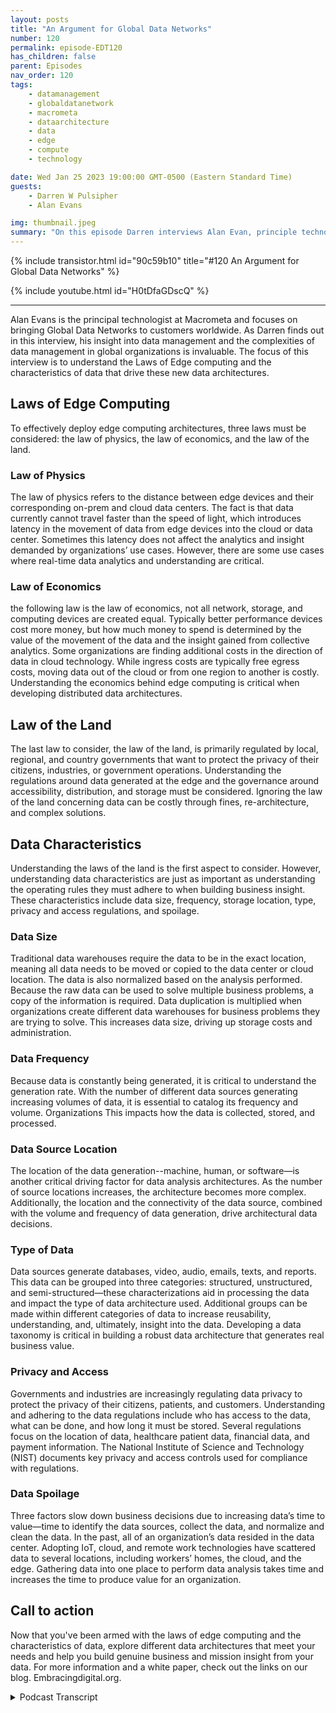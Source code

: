 ```yaml
---
layout: posts
title: "An Argument for Global Data Networks"
number: 120
permalink: episode-EDT120
has_children: false
parent: Episodes
nav_order: 120
tags:
    - datamanagement
    - globaldatanetwork
    - macrometa
    - dataarchitecture
    - data
    - edge
    - compute
    - technology

date: Wed Jan 25 2023 19:00:00 GMT-0500 (Eastern Standard Time)
guests:
    - Darren W Pulsipher
    - Alan Evans

img: thumbnail.jpeg
summary: "On this episode Darren interviews Alan Evan, principle technologist at MacroMeta, about distributed data management and the impact of global distribution of data in the cloud to edge ecosystem."
---
```


{% include transistor.html id="90c59b10" title="#120 An Argument for Global Data Networks" %}

{% include youtube.html id="H0tDfaGDscQ" %}

---

Alan Evans is the principal technologist at Macrometa and focuses on bringing Global Data Networks to customers worldwide. As Darren finds out in this interview, his insight into data management and the complexities of data management in global organizations is invaluable. The focus of this interview is to understand the Laws of Edge computing and the characteristics of data that drive these new data architectures.

## Laws of Edge Computing

To effectively deploy edge computing architectures, three laws must be considered: the law of physics, the law of economics, and the law of the land.

### Law of Physics

The law of physics refers to the distance between edge devices and their corresponding on-prem and cloud data centers. The fact is that data currently cannot travel faster than the speed of light, which introduces latency in the movement of data from edge devices into the cloud or data center. Sometimes this latency does not affect the analytics and insight demanded by organizations’ use cases. However, there are some use cases where real-time data analytics and understanding are critical.

### Law of Economics

the following law is the law of economics, not all network, storage, and computing devices are created equal. Typically better performance devices cost more money, but how much money to spend is determined by the value of the movement of the data and the insight gained from collective analytics. Some organizations are finding additional costs in the direction of data in cloud technology. While ingress costs are typically free egress costs, moving data out of the cloud or from one region to another is costly. Understanding the economics behind edge computing is critical when developing distributed data architectures.

## Law of the Land

The last law to consider, the law of the land, is primarily regulated by local, regional, and country governments that want to protect the privacy of their citizens, industries, or government operations. Understanding the regulations around data generated at the edge and the governance around accessibility, distribution, and storage must be considered. Ignoring the law of the land concerning data can be costly through fines, re-architecture, and complex solutions.

## Data Characteristics

Understanding the laws of the land is the first aspect to consider. However, understanding data characteristics are just as important as understanding the operating rules they must adhere to when building business insight. These characteristics include data size, frequency, storage location, type, privacy and access regulations, and spoilage.

### Data Size

Traditional data warehouses require the data to be in the exact location, meaning all data needs to be moved or copied to the data center or cloud location. The data is also normalized based on the analysis performed. Because the raw data can be used to solve multiple business problems, a copy of the information is required. Data duplication is multiplied when organizations create different data warehouses for business problems they are trying to solve. This increases data size, driving up storage costs and administration.

### Data Frequency

Because data is constantly being generated, it is critical to understand the generation rate. With the number of different data sources generating increasing volumes of data, it is essential to catalog its frequency and volume. Organizations This impacts how the data is collected, stored, and processed.

### Data Source Location

The location of the data generation--machine, human, or software—is another critical driving factor for data analysis architectures. As the number of source locations increases, the architecture becomes more complex. Additionally, the location and the connectivity of the data source, combined with the volume and frequency of data generation, drive architectural data decisions.

### Type of Data

Data sources generate databases, video, audio, emails, texts, and reports. This data can be grouped into three categories: structured, unstructured, and semi-structured—these characterizations aid in processing the data and impact the type of data architecture used. Additional groups can be made within different categories of data to increase reusability, understanding, and, ultimately, insight into the data. Developing a data taxonomy is critical in building a robust data architecture that generates real business value.

### Privacy and Access

Governments and industries are increasingly regulating data privacy to protect the privacy of their citizens, patients, and customers. Understanding and adhering to the data regulations include who has access to the data, what can be done, and how long it must be stored. Several regulations focus on the location of data, healthcare patient data, financial data, and payment information. The National Institute of Science and Technology (NIST) documents key privacy and access controls used for compliance with regulations.

### Data Spoilage

Three factors slow down business decisions due to increasing data’s time to value—time to identify the data sources, collect the data, and normalize and clean the data. In the past, all of an organization’s data resided in the data center. Adopting IoT, cloud, and remote work technologies have scattered data to several locations, including workers’ homes, the cloud, and the edge. Gathering data into one place to perform data analysis takes time and increases the time to produce value for an organization.

## Call to action

Now that you've been armed with the laws of edge computing and the characteristics of data, explore different data 
architectures that meet your needs and help you build genuine business and mission insight from your data. For more information and a white paper, check out the links on our blog. Embracingdigital.org. 


<details>
<summary> Podcast Transcript </summary>

<p>﻿1</p>
<p>Hello, this is Darren</p>
<p>Pulsipher, chief solutionarchitect of public sector at Intel.</p>
<p>And welcome to Embracing</p>
<p>Digital Transformation,where we investigate effective change,leveraging people processand technology.</p>
<p>On today's episode,an argument for Global data Networkswith special guest</p>
<p>Alan Evan, principal technologistat MacroMeta.</p>
<p>Alan, welcome to the show.</p>
<p>Cheers, mate.</p>
<p>Nice to be here.</p>
<p>Hey, Alan,we've been talking for what months?</p>
<p>Has it been that long?</p>
<p>It could be longer.</p>
<p>Yeah, it could be longer.</p>
<p>Feels like. Could be longer.</p>
<p>Yeah. Yeah.</p>
<p>Oh, thanks.</p>
<p>Yeah.</p>
<p>I have been told I'm long winded,but not that long winded.</p>
<p>I think it's great.</p>
<p>We've. We've been actuallynow about six monthswhile you and I wrote a white papertogether specifically on this.</p>
<p>And it was actually pretty coolbecause we met every Wednesday,my morning year afternoonfor a good portion of that six monthsand talked about things.</p>
<p>It was a little bitcrazy, was a great time, right?</p>
<p>Very, very early.</p>
<p>It was very.</p>
<p>Convenient. Yeah.</p>
<p>Yes. Next.</p>
<p>Next one, we'll have to reverse.</p>
<p>Why don't I get up?</p>
<p>Yeah. There you go.</p>
<p>You get up at three in the morning.</p>
<p>Yeah, exactly.</p>
<p>Thank you.</p>
<p>All right.</p>
<p>Hey, let. Let's diveright right into this.</p>
<p>What?</p>
<p>What do you feel is the most importantaspect as we move forward into 2023and beyond?</p>
<p>We've got data spread all over the place.</p>
<p>What do you feel is kind of the keyaspect of managing this dataall over the place?</p>
<p>I think first,that's a great question, by the way,but I think the first pointwhen I think about it, it's,you know,</p>
<p>I hate to use the term paradigm shift.</p>
<p>People always useit does a paradigm shift.</p>
<p>But the big shift for me,</p>
<p>I think when I think about enterprisearchitectures and applicationsis, you know, at some pointyou always get to the data, right?</p>
<p>There's a data problemor a data use case behind it all.</p>
<p>That's what drives these applications.</p>
<p>And I think up until very recently,you know, what we call legacy approachesto data processingand data managementhave been largely okay.</p>
<p>And when I think about that,</p>
<p>I think I'm looking at,you know, big data batch based processing,you know, generating insights and then,you know, data scientistlooking at, you know, that and querying itand and exploring it and then,you know, trying to produce some sort ofactionable insight that then they will,you know, they willthen use and and feed into the rest ofwhatever business that they are running.</p>
<p>Right.</p>
<p>I thinkwith the advent of,you know, modern high performancenetworks, connected things, you know, so</p>
<p>Internet of Things, you know, we're seeingan exponential increase in data.</p>
<p>And the challenge with that is, you know,you no longer really can afford to haveor the only way to look at insight,having a human in the loop,it can't be your only solution for thesemodern applications and solutions.</p>
<p>You can't have a human therewaiting for data be pulled from whereverit's being generated or have a costput into a big data lake and then,you know, start to turn the handle on itand try to generate some insights.</p>
<p>And then and then some time in the,you know, later on, you know,try to do something about it.</p>
<p>And I think that the big shift hereis that from the legacy big data,slow data approach to how do I deal with,you know, billions of connected devices,you know,what the value of data is fleetingand I need to be able to action that datain a very short order.</p>
<p>I like how you put atemporal aspect to data and it's value.</p>
<p>I mean, we talked about this several timesand we'll talk about it more today.</p>
<p>That data, as it agesdoes not become more valuable.</p>
<p>It becomes less valuablefor ever actionable insight,which I think is fascinating.</p>
<p>A perception,as you said, it's kind of todaywhen we look at data science and insight,most of itis this big, methodical,</p>
<p>I got to do this, I got to do that.</p>
<p>It's just slow, right? Mm hmm.</p>
<p>And I will get insight on what happenweeks or months or even years later.</p>
<p>And there's no sense of urgency.</p>
<p>But I think there is nowthere's a sense of urgency.</p>
<p>But we haven't quite caught up with it.</p>
<p>Would you agree?</p>
<p>Yeah. Yeah, totally.</p>
<p>I mean, I think we'veyou know, there's various there's there'sno canonical view of this, in my opinion.</p>
<p>There's lots of contributing viewsthat I think if you expose yourself to theto the to the trends and initiativesthat are going on acrossmultiple industries,you know, you start to see a lot ofsynergies between them.</p>
<p>Right.</p>
<p>And I think the one that stands out to meis, you know,when we first started talking about,you know, artificial intelligence,for example, it was, well,you know, we collect all this data.</p>
<p>It's got to be good data,so we have to clean it.</p>
<p>We then want to use it to train our modelsand, you know, that's great.</p>
<p>We've now got a model is trained.</p>
<p>We can now ask questionsand get an insight out of it effectively,you know, removing the humanfrom the loop, albeit after, you know,the human is now we've rolls the nowno longer providing the insight.</p>
<p>They're now training a modelto provide the insight.</p>
<p>So it's not, you know,no one to get into that kind of thing. Butyou know, even once you've trainedthe model,you know, so to your point of data value,</p>
<p>I think, you know,yeah, real time data has immense value,historical value,historical data has value.</p>
<p>When you put it in the contextof training a model so that it can acton new real time in the moment data.</p>
<p>Right.</p>
<p>And the challenge there is, is that,you know, you build these modelsand then they're sitting outin a central locationsomewhere when the data's typically beingthat you want it to actupon is being generated,you know, in the human world.</p>
<p>Right, right at the edge, you know, and.</p>
<p>Right, right on the edge, right?</p>
<p>Yeah.</p>
<p>So right on the edge,</p>
<p>The real edge where we all are,you know, where our devices are.</p>
<p>And you know that that, you know,having a 300 millisecond or longerroundtriptime to my AI inference to get it insidekind of defeats the objectof building the model in the first placebecause I'm looking for a real timeactuation and insight intowhat is going on in the moment.</p>
<p>I can't afford to have that pushed outcentrally, right?</p>
<p>I need itclose to where the data's being generated.</p>
<p>Well, thatbrings up something you came up</p>
<p>I thought was brilliant in our paper,which was the three lawsof edge computing.</p>
<p>You called it the Laws of Physics,the Law of the Law of Economics.</p>
<p>And the third one, what was it?</p>
<p>Oh, the Law of the Land.</p>
<p>Of law, of the.</p>
<p>Land of Fascinating insight.</p>
<p>Yeah.</p>
<p>So explain the explainthose three laws real quick.</p>
<p>What? Why?</p>
<p>Why would you put laws on edge edges?</p>
<p>The wild West?</p>
<p>We can do whatever we feel like, right?</p>
<p>Well, we should definitely we shoulddefinitely go into with that mindset.</p>
<p>It's not about putting laws on it.</p>
<p>It is about thinking.</p>
<p>You know, it's about reality, right?</p>
<p>Yeah, it's it's it's about sort of</p>
<p>So when I think about the laws thatthe more than I thinkthe laws is probably a bit marketingsort of termbut more guidelines as to how I.</p>
<p>Like it. Aboutwhat kind ofcharacteristics requirementsdoes your applicationhave and how,how do you kind of classify them.</p>
<p>Right?</p>
<p>And the first way to think aboutit is you, you know, the laws of physics.</p>
<p>So you can think of an edge applicationin the context of the laws of physics,usually from like the speed of lightand the, you know,the connectivity between endpoints.</p>
<p>So, you know, an edgeapplication by definition is onethat, you know, reduces the distancebetween endpoints.</p>
<p>Okay.</p>
<p>So having a low latencykind of connection, you know, in backto the sense we you know, we have a sub 50</p>
<p>P90 round trip zone, Okay,you know, much lower in other placesand you know,but then you've got the concept of,you know, propagation delay as well.</p>
<p>So when I think about the laws of physics,</p>
<p>I'm thinking about it in a coupleof different dimensions as well.</p>
<p>So not just the distancebetween endpoints,but alsohow long does it take to process dataand what technologies should I useto actually handle the processing of data.</p>
<p>So, you know, I've worked with enterprisesin the past who,you know, have attemptedto build an edge solutionand they've used,you know, some of these legacybig data kind of approaches and,you know, the project at the edgeand completely negatedthe the benefitfrom the laws of physics perspective.</p>
<p>So there's yes, you've got a low roundtrip time, but the tack you put inplace is still processingdata like, you know,you know, ten years ago.</p>
<p>So therefore there'sno benefit of doing it right.</p>
<p>So you have towhen you think of the laws of physics,it's as I say, it's a combination of,you know, round trip time latencybut also the propagation delay of the datathrough the system itself.</p>
<p>So glad you brought that upbecause in somein some cases, right,we have edge devices that are so far outat the edge that the connectivityand those the laws of physics,like you said,just make itthat latency is is thereand you've got to deal with it.</p>
<p>You can't just say, well, I'mjust going to ignore the speed of light.</p>
<p>I'm going to ignorethat my device is on a satellite that's,you know, 1500 miles away or even furtherwhere on the other side of the world.</p>
<p>And I'm trying to connect theseto endpoints that are, you know,</p>
<p>You're going to have some latencywith that.</p>
<p>Well, yeah, you brought that point up.</p>
<p>Well, yeah.</p>
<p>And to I think to that point as well,you know, when you talk about the laws,physics, it's like you think aboutput your self in the perspective of the,you know,the enterprise in their applicationand the user experience they want to have.</p>
<p>So I can't think of an applicationwhere, you know, an enterprisewhere they don't want to havea good experience for their, for their,you know, their clients or their consumersor their devices or whatever.</p>
<p>Right?</p>
<p>The challenge is, you know,and you can solve that quite simplyby reducing, you know, the round triptime to the of the endpoints for sure.</p>
<p>But it's like, yes,we mentioned the propagation device.</p>
<p>I'm not going to go into that again.</p>
<p>But then then the next challenge ishow do you handle that on a global scale?</p>
<p>How do you provide a consistent experiencefor whateveryour endpoints are, your devices,your humans, whatever, or global scale,you know, rather than what you get todaywith a centralized approach where,you know, somebody in New York is gettinga great experience and somebody,you know, on the other side of the planetis getting a really poor experience.</p>
<p>It's like, well,how do I enable those devices,those users, to interactwith the application,with high performance,know the laws of physicsabout a global scale, okay.</p>
<p>And the edgeneeds to takethose things into account.</p>
<p>Well, in this brings up the next pointbecause most people would say, well,just have more substationsor endpoints connected inand just make short hops between things.</p>
<p>But then you have the law of economics.</p>
<p>Right now, I can't deploya million devices out there.</p>
<p>It's too expensive.</p>
<p>So explaina little bit on your law of economics.</p>
<p>We've got to make this reasonable, right?</p>
<p>You can't just. Yeah, yeah.</p>
<p>Well, the law of economics, you know,when I when I thought about this,you know, it'sas much about what you said,but also includesreally the value of that data itself.</p>
<p>You know, and this comes back to thethe value of data is fleeting.</p>
<p>Okay.</p>
<p>So it's say as we go forward and,you know, with, you know, into 2023and beyond, you know, the amount of datathat's being generated from the edges,it's just growing exponentially.</p>
<p>I forget the exact numbers we can probablylook that up, but it's zettabytes.</p>
<p>I think of data that's predictedto be generated from the edge.</p>
<p>And it's like,how are you going to process that?</p>
<p>You know, at the top of our chart,we talked about, you know, the old sort ofarchitecturalprocess of of back hauling all that datato a central locationand then and a human trawling over it.</p>
<p>It's like,is that really going to be cost effective?</p>
<p>I mean, from a from just from a dataprocessing perspective,is that the most costeffective way to do it?</p>
<p>There's a lot of noisein the signal as well</p>
<p>When you do that is all the datayour back hard hauling is that is thatyou know the valuable to youor is it specific insights now?</p>
<p>Yeah.</p>
<p>Is it the insights that valueor is it the data this value?</p>
<p>Did you really want to pull all that dataor just a subset of it,or did you not want to pull a subsetthat you actually want to process itand get to the pointwhere you're convertingraw data into valuable insight,you know, as it's being generatedso you can actuate it.</p>
<p>So the law of economics isit's not justabout moving datafrom one location to there to another.</p>
<p>It's it's about monetizing data, right?</p>
<p>It's about whether that's that's saving,you know, money, whether or not it'sgenerating new revenue.</p>
<p>Any of those things.</p>
<p>It's like the economicsaround the data itself. Andif you process the data at the edgeas opposed to it's a central location,does this all this does this open upnew economic models of business modelsfor you as a business that that willthat will mean the differencebetween going out of businessor being successful,having happy customersor unhappy customers.</p>
<p>Right. Okay.</p>
<p>Let's let's talk about the third law,right?</p>
<p>Because we've got physics, economics,and now the law of the land ideaare you applying the privacy laws here?</p>
<p>Is that what you're talking about here?</p>
<p>Totally.</p>
<p>So the law of the land is is,is is a fun one, isn't it?</p>
<p>I mean, one of the you know,we're also looking at a model here where,you know, a lot of enterprises have been,you know, Yeah, sure.</p>
<p>A lot of enterprisesof the whole lift and shift.</p>
<p>And they've put their applicationsin a central location,but there's an awful lot of applicantenterprises out there that can't do that.</p>
<p>And you know, they have a heavy investmentin on prem data centersand you know, these can be for a numberof different reasons, right?</p>
<p>It could be the privacy aspect of it.</p>
<p>It could.</p>
<p>And thosethose could be depending on the industrythat you're talking about, that could be alegislative or a regulative requirementfor them to do data processing.</p>
<p>So it's financial data.</p>
<p>Maybe it's close to a stock exchange, youknow, maybe it's a manufacturing company.</p>
<p>Maybe they have policies in placethat they've imposed on themselves.</p>
<p>This is our policyof how we want our data to be managed.</p>
<p>But they'regoing through a transformationwhere they really want to take advantageof, you know, thethe kind of modern sort of OpEx drivenbusiness model of cloud computingwhilst maintaining the performanceyou get from having an on prem data centerand the security that comes with that.</p>
<p>And the edge reallywhen we talk about the law of the landis really considering those things.</p>
<p>So whether or not these are,you know, health caredata that needs to be handledvery securely,perhaps captured at the edge, processedat the edge, but anonymized in some way,or it could be, as I say,could be, you know, financial data or or,you know,government datathat needs to be kept in a securelocation And processed, even though thezip code or postcode level.</p>
<p>I love Ilove these three thingskind of merge together because to me,we call them laws,but really they're what's the right word.</p>
<p>They'renot even impediments.</p>
<p>They're just the operating environmentthat you're in.</p>
<p>I mean, particularly</p>
<p>I can't get away from it.</p>
<p>Guiding principles of how to thinkwhat what,what do we meanwhen we talk about EDGE Right.</p>
<p>From afrom a first principles perspective,you know, why are we doing this?</p>
<p>What's the what are the driving factors?</p>
<p>And, you know, as I say,</p>
<p>I think these three laws,they're not really laws, but,you know, they they dotend to guide your thinkingwhen considering the why and how and whatthat's going to.</p>
<p>So so if we tie those nowto what we call data characteristics.</p>
<p>Right.</p>
<p>We've got data has characteristics in thisenvironment that has these three laws.</p>
<p>And we talked a lot about this.</p>
<p>A lot of people, when they think aboutdata characteristics, the commonthings come up, data sizeof how frequency,how frequent am I generating data,where is the data located,where it's being generated,</p>
<p>And then you get into types of data.</p>
<p>Is it like video data?</p>
<p>Is it audio, Is it text, is it, you know,encrypt it, allthose sorts of thingsand you have the privacy access.</p>
<p>But the one thing I want us to delve intoeven more and we've been hinting on it,is data spoilage.</p>
<p>This was a new one for me.</p>
<p>You guys introduced this concept to methat dataspoils over time like the rotten bananasin my in my kitchen.</p>
<p>Right.</p>
<p>You buy them green?</p>
<p>No one will see them.</p>
<p>And then, you know, later on they're brownand no one wants to eat them again.</p>
<p>There's that sweet spot rightwhere? Yeah, Yeah.</p>
<p>You can actually do somethingwith those bananas.</p>
<p>Yeah, they are totally. Yeah.</p>
<p>I think a lot about thethat the perishable spoilage of data,you know and I think it'syou can again there's and there'sa number of ways to think about itthere's the one of the use casesor you knowit's not even a hypothetical use casebut certainly you know a use case.</p>
<p>I think of, you know, one of my years ago,</p>
<p>I used to work in the broadcast and TVmedia industry, you know, notnot not on the producing, but on the,you know, the architecture in the businessdevelopment company event as a vendor.</p>
<p>And we did a lot of targeted advertising,you know, Soand I remember the shift between,you know, just carteblanche, you know, blanket advertisingwhere you just everyone gets the same.</p>
<p>Add to thatonce the connectivity was introducedand you could start to understanda little bit more about who was viewing,you could actually put the viewer orthe user into categories of advertising.</p>
<p>So campaigns,so you'd have various campaigns that wouldhave a profile andyou would, you know, you'd match them up.</p>
<p>And when the ads came on,you'd be able to target themwith a specific advert right?</p>
<p>And when I think about thatin the context of, you know, data,you know, it's I think there's athere's a lot of parallels to it.</p>
<p>So so imagine you were maybe youyou know, you've got your phone on you.</p>
<p>It's connected.</p>
<p>You've subscribed to an appthat basically givesyou offers around,you know, wherever you are in the world.</p>
<p>Now, say it's say it'sbased in the inner city and you'reyou know, you're walking along the streetand you're the app.</p>
<p>You subscribe to it.</p>
<p>So it's not you know, it's not imposing onyour, you know, in your time.</p>
<p>And if you want it to notify you of stuff.</p>
<p>Right.</p>
<p>So say you're walking down the streetand, you know, you know, there'sthere's definitely there's a lot of thingsfighting for your attentionof what happens.</p>
<p>And this there's a retail storejust ahead of youthat you know, has a number of offers on.</p>
<p>They would really like youto walk into the store.</p>
<p>How when is the besttime to ping me on the app?</p>
<p>Notify me on the app of,you know, when I should pop in the shop?</p>
<p>Is it when I'm on the walk,when I'm walking to when I'm right outsideor when I'm already down the streetthinking about what's on?</p>
<p>Right.</p>
<p>Obviously,you know, it's about as I'm approachingthe store, you can get away with doing itif I'm stood outside.</p>
<p>But in an ideal world, you want to be,you know, letting me know that, hey,you know, Europe, we notice you're about,you know, 50 yards away from our shop.</p>
<p>We've got a great offer.</p>
<p>If you come in today, we'll sweeten iteven further or something like that.</p>
<p>But if you try to use that data, you know,this guy was walking past my shopthe other day.</p>
<p>It's like you guys, you know.</p>
<p>And that's I think that is.</p>
<p>If. Epitome of the perishable data.</p>
<p>It's like you had this you know</p>
<p>Ireland was walking past you know,whatever shop the other day andthey're like, well that's great enough.</p>
<p>Maybe you will get. Himnext time, you know.</p>
<p>But by then, you know,the shopping experiencethat the opportunity to bring me intothe store has gone right.</p>
<p>I mean, lots of people probablywould answer that question with thethe old automotive use cases,you know, about, you know,breaking deadlock between, you know, inpotential collision environments.</p>
<p>And of course, thosethose are of super high risk.</p>
<p>And I think that's another part of edgecomputing that and not the buildingof applications around real time data thatyou know, there's there's the fun stufflike I just talked about like,you know, a shopping experience,you know, the ability to do advertising,which is really importantin a retail environment,but it's not life critical, right?</p>
<p>It's not like.</p>
<p>It's not it's not critical infrastructure,right?</p>
<p>Yeah, Yeah.</p>
<p>But you can but the same rules apply,even though there's a potentialfor accidents avoidance.</p>
<p>Like if you were in a in a, in ain the Air Force, the Royal Air Force,you know, you would have,you know, you have two different typesof air traffic control that you have,you know as wellyou have air traffic controlwhich just dealing with peopleflying around in a non-combat environment.</p>
<p>And then you have fighter control,which is dealing withyou know, we really need to be keepingtrack of everythingthat's going on right now.</p>
<p>We need to be able to and whilstthe pilots are going to make theirown decisions in a deadlock situation,we need a better answer and reactand provide them definitive life saving,you know, information from datain real time.</p>
<p>Yeah.</p>
<p>And it's like, so you've got those twoends of the spectrum, you've got the funand you've got the, the extreme like that.</p>
<p>Well, also it's interesting.</p>
<p>Let's go to thethe Fighter control, for example.</p>
<p>Yeah, I need that real time information,but I also need to do</p>
<p>I hate to use the word postpostmortem,but after the fact I want to thengo and say, what could we have done betterthat goes into that training, Right?</p>
<p>Whether I'm training an AI modelor I'm training people, there's still someadditional value that comes out of data,which is wonderful.</p>
<p>Unlike bananas, right?</p>
<p>Once they're spoiled, the only thing I canreally do is banana nut bread, right?</p>
<p>Or banana bread.</p>
<p>And that's all I get out of it. Right?</p>
<p>Right.</p>
<p>So there's there's still even thoughthere's data spoilage,there's still some intrinsic valueout of data, even even as it spoils.</p>
<p>Yeah, I'm laughing because we're big fanin this family of banana bread.</p>
<p>It's it's like we. Go.</p>
<p>We let our bananas spoil because we knowwe're getting banana bread.</p>
<p>You're getting banana bread. It'sthat's also</p>
<p>All right sowe've talked about the Yeah,we talked about all these characteristics.</p>
<p>We've talkedabout the operating environment, the laws.</p>
<p>Let's talk briefly about the architecturesthat help us overtake it, take advantage of the environmentthat we're in,because I can't just say one architectureis going to solve all my problems.</p>
<p>We already know that.</p>
<p>But there are some distinctarchitectural approachesto solving thesethese problems that we're talking about,especially with edge computing and data,with all these different characteristics.</p>
<p>Yeah, yeah, totally.</p>
<p>And I think that this is, you know,this is what I've seen over the overthe years of working in thethe edge space.</p>
<p>And I think it doesrelate to the to symptom,you know, obviously the loss as well.</p>
<p>It would have to wouldn't it.</p>
<p>But the,you know, you could computepretty much anywhere you wantand you know, within reason and you know,if you are part of the valuemay be derived from unique pointsof presence itself,you know that you can take advantage of.</p>
<p>Otherwise it's, you know, it's multilogical and neutral.</p>
<p>Right?</p>
<p>So, you know,anyone can put some hardware in thereand that's a that's a great model.</p>
<p>The next step up.</p>
<p>So you're talking about infrastructureas a service at this pointand that gets you so far.</p>
<p>But at some pointyou're going to want to buildan application to run on that compute.</p>
<p>And you know, if you're just running itin a single location, you know,then maybe thethe proximity in the locationis is sufficientfor you to be able to almost,if I can use the term lift and shiftfrom wherever it is to that edge.</p>
<p>But as soon as you want to getwhat I said earlier about theyou know, that consistency of experience,whether it's humanor a device or whatever,on a distributed stage.</p>
<p>Right.</p>
<p>And a distributed system, you know,that becomes more challenging. Andit's not so easyjust to pick off the shelfa few components and just say, that'smy tech stock and it's going to workglobally because these this these arethis is complicated stuffto build a distributed system.</p>
<p>It's like, how do you handlethe consistency and reconciliationof data, you know, in a distributed systemwhilst letting you put APIs on it?</p>
<p>How do you deal with, you know, dataat rest and data and flight?</p>
<p>We're talking about real timedata here, right?</p>
<p>So there's an enough predominantly,you know, you can be a mess of thinkingthat we're just focusing on datathat's being generated in the moment.</p>
<p>But to your point, a few moments ago,you know, the banana bread, right?</p>
<p>The part of thesay you're doing, you know, alittle process, part of that processcould be complex joinsand then data enrichmentas you as you're processing the extractingtransforming and lifting the data.</p>
<p>Right.</p>
<p>So you need to have that.</p>
<p>You start to get into thisvery complex environment where you realizethat your application needs a,well, almost a smorgasbord of technologiesto actually realize the kind of thingsyou want to do.</p>
<p>And all of a suddenyou're getting a lot of complexity.</p>
<p>And and I guess, you know, as is chattingand always says, you know,computer science is always about,you know, abstracting complexity.</p>
<p>Right? And and that's what we've done.</p>
<p>You know, we have takenwe're very opinionatedplatform, and I say opinionated becausewe know through our experiencethe kind of technologies that, you know,you need to have pre integratedand and customized to be able to buildthese kind of high performance, real timeapplications that can take advantage of,you know, data that has been collectedand is available for Oracle,but then also allow you to combine itwith with real timedata to provide real timeactionable insights on a global scale.</p>
<p>And I think that's to your questionthat that that is the real challengeof, of of edge computing.</p>
<p>It's like how do I go from a desirefor a performance improvementfor my application,whether or not it's more physics,whether it's an economicor whether it's a law of the land to thenactually taking into accounthow does this work on a global scale?</p>
<p>Okay.</p>
<p>And that's the real challenges, right?</p>
<p>And it yeah, and Iand I love that that approachbecause that also saysbecause I'm taking into considerationthe three lawsit says that I'm not necessarilyprocessing all the data on the edge.</p>
<p>I'm processing it in the ecosystem,which gives me flexibility.</p>
<p>Right.</p>
<p>And I need that flexibilitybecause as we mentioned,sometimes I need that real time insightand sometimes I need the data to spoilto produce great banana bread. Yes.</p>
<p>Is that where I'mwhen I'm combining stuff from other thingsand it takes more time.</p>
<p>So I can't just say no, everything's outon the edge or everything's centralized.</p>
<p>It's got to be I have to be ableto support multiple modesand that's what I really loveabout your guys's approach to this.</p>
<p>Yeah, I mean, thisthis is this is the thing.</p>
<p>I mean, I'm sorry,</p>
<p>I was going to say something else, butthe distributed systems are not justit would be wrong to assumethat distributed system simply means,you know, I'mreplicating the exact same partsof my applicationacross every point of presencethat I have available to me.</p>
<p>You know, back when I was at university,the, you know, we I or my placement.</p>
<p>Yeah,</p>
<p>I used to work with transducers,if you remember those downand you know, we'd have one. So yeah.</p>
<p>One transducer that did one thing.</p>
<p>I don't remember the model numbers.</p>
<p>It's too long ago we had one transmitterthat had one was good at one thingand another transmitterthat was good at another thing.</p>
<p>And the trick was to do parallelprocessing, you know, written in allcome across these, these transmittersand use them for, for the,you know, to the to their, you know,for the appropriate value that they bring.</p>
<p>Right.</p>
<p>And you can you can draw a parallel,no pun intended back to, you know,distributed systems in cloud computing.</p>
<p>Right.</p>
<p>So you could have you've got the edgethat's perfect for doing real timefast data processing to generate insightsand all kinds of other coolthings at the edge.</p>
<p>And then you can usesome of that centralized approach for,if you like, your machine learning.</p>
<p>So you have that.</p>
<p>The idea of a reinforcementlearning is a great example.</p>
<p>So federated or distributedreinforcement learning where you arerunning your inference at the edge,but you're your modeltraining and update isis handled centrally and then you're doinga an update of the edge.</p>
<p>Inference is dynamically.</p>
<p>So you're combining the best of both, youknow, historical data and real time data.</p>
<p>And not only that, the insights, right?</p>
<p>So you it's not just yes,</p>
<p>I got my real time data,my historical data, but you want to seewhat did you do with that data,those insights and then howdo you feed all that back and then retrainand improve the model itself?</p>
<p>So you're talking about buildingdistributed systems,not just moving stufffrom central locations to the edge.</p>
<p>You're talking about buildinghigh performance applications that thatthat that use the capabilitiesthat are in the industry todayfor being the best possibleway for your application.</p>
<p>So this is great. Alan.</p>
<p>I think we</p>
<p>I think we've kind of shown everyone,hey, this is the problem spacethat we're in.</p>
<p>You guys have</p>
<p>I think, a unique and fascinatingarchitectural approach to this.</p>
<p>Bye bye.</p>
<p>Handling all the complexitythat's in a global data meshhandling function as a service.</p>
<p>On top of that, in the data governancepart of that, we should spend a wholenother podcast just going more in depthinto your guys's architecture.</p>
<p>But we don't have time todaybecause we're already out of time,which you should be street read andyou. Can read the white paper without.</p>
<p>Yeah, read. The white paper.</p>
<p>That's a good primer.</p>
<p>And you know, we can alwaysredirect people to the websiteand, you know, they can,they can read more about it there.</p>
<p>So we got lots of Yeah.</p>
<p>In fact, check out check out our websiteyou can find on embracing digital dot org.</p>
<p>You can find a link to the white paper.</p>
<p>Check out MacroMeta.com.</p>
<p>MacroMeta.com Yeah.</p>
<p>All right And that from MacroMeta.com.</p>
<p>And I'm sure you guys have a link up thereto this wonderful white paperthat Alan and I wrote.</p>
<p>So. Alan, it's been a pleasurehaving you on the show today.</p>
<p>Yeah, thanks very much.</p>
<p>My pleasure as well.</p>
<p>Thank you.</p>
<p>Thank you for listeningto Embracing Digital Transformation today.</p>
<p>If you enjoyed our podcast,give it five Stars on your favoritepodcasting site or YouTube channel,you can find out more informationabout embracing digital transformationand embracingdigital.org.</p>
<p>Until nexttime, go out and do something wonderful.</p>

</details>
